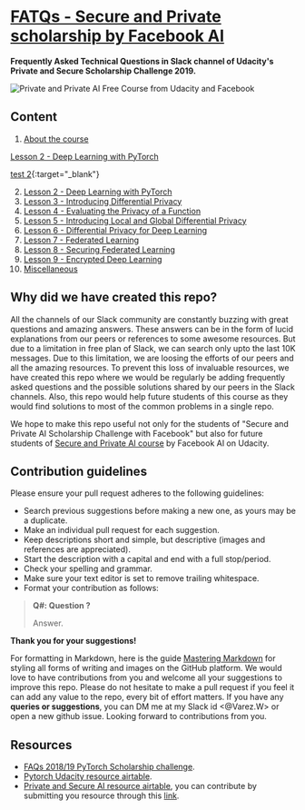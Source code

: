 # [FATQs - Secure and Private  scholarship by Facebook AI](https://elie-wanko.github.io/fatqs_secure-and-private-ai_scholarship/)
**Frequently Asked Technical Questions in Slack channel of Udacity's Private and Secure Scholarship Challenge 2019.**

![Private and Private  AI Free Course from Udacity and Facebook](https://i1.wp.com/blog.udacity.com/wp-content/uploads/2019/05/Social2-FB.png?resize=768%2C403&ssl=1)
## Content
1. [About the course](https://elie-wanko.github.io/fatqs_secure-and-private-ai_scholarship/FATQs/About_the_course.html)


<a href="https://docs.google.com/document/d/1u6Lq_0braZdR6rjVZVaNITXDNfmf0WrW/edit" target="_blank">Lesson 2 - Deep Learning with PyTorch</a>


[test 2](https://docs.google.com/document/d/1u6Lq_0braZdR6rjVZVaNITXDNfmf0WrW/edit){:target="_blank"}


2. [Lesson 2 - Deep Learning with PyTorch]()
3. [Lesson 3 - Introducing Differential Privacy](https://elie-wanko.github.io/fatqs_secure-and-private-ai_scholarship/FATQs/Lesson_3.html)
4. [Lesson 4 - Evaluating the Privacy of a Function](https://elie-wanko.github.io/fatqs_secure-and-private-ai_scholarship/FATQs/Lesson_4.html)
5. [Lesson 5 - Introducing Local and Global Differential Privacy](https://elie-wanko.github.io/fatqs_secure-and-private-ai_scholarship/FATQs/Lesson_5.html)
6. [Lesson 6 - Differential Privacy for Deep Learning](https://elie-wanko.github.io/fatqs_secure-and-private-ai_scholarship/FATQs/Lesson_6.html)
7. [Lesson 7 - Federated Learning](https://elie-wanko.github.io/fatqs_secure-and-private-ai_scholarship/FATQs/Lesson_7.html)
8. [Lesson 8 - Securing Federated Learning](https://elie-wanko.github.io/fatqs_secure-and-private-ai_scholarship/FATQs/Lesson_8.html)
9. [Lesson 9 - Encrypted Deep Learning](https://elie-wanko.github.io/fatqs_secure-and-private-ai_scholarship/FATQs/Lesson_9.html)
10. [Miscellaneous](https://elie-wanko.github.io/fatqs_secure-and-private-ai_scholarship/FATQs/Miscellaneous.html)

## Why did we have created this repo?
All the channels of our Slack community are constantly buzzing with great questions and amazing answers. These answers can be in the form of lucid explanations from our peers or references to some awesome resources. But due to a limitation in free plan of Slack, we can search only upto the last 10K messages. Due to this limitation, we are loosing the efforts of our peers and all the amazing resources. To prevent this loss of invaluable resources, we have created this repo where we would be regularly be adding frequently asked questions and the possible solutions shared by our peers in the Slack channels. Also, this repo would help future students of this course as they would find solutions to most of the common problems in a single repo.

We hope to make this repo useful not only for the students of "Secure and Private AI Scholarship Challenge with Facebook" but also for future students of [Secure and Private AI course](https://www.udacity.com/course/secure-and-private-ai--ud185) by Facebook AI on Udacity.

## Contribution guidelines
Please ensure your pull request adheres to the following guidelines:

- Search previous suggestions before making a new one, as yours may be a duplicate.
- Make an individual pull request for each suggestion.
- Keep descriptions short and simple, but descriptive (images and references are appreciated).
- Start the description with a capital and end with a full stop/period.
- Check your spelling and grammar.
- Make sure your text editor is set to remove trailing whitespace.
- Format your contribution as follows:
> **Q#: Question ?**
>
> Answer.

**Thank you for your suggestions!**

For formatting in Markdown, here is the guide [Mastering Markdown](https://guides.github.com/features/mastering-markdown/) for styling all forms of writing and images on the GitHub platform. We would love to have contributions from you and welcome all your suggestions to improve this repo. Please do not hesitate to make a pull request if you feel it can add any value to the repo, every bit of effort matters. If you have any **queries or suggestions**, you can DM me at my Slack id <@Varez.W> or open a new github issue. Looking forward to contributions from you.


## Resources
* [FAQs 2018/19 PyTorch Scholarship challenge](https://github.com/ishgirwan/faqs_pytorch_scholarship).
* [Pytorch Udacity resource airtable](https://airtable.com/shrwVC7gPOuTJkxW0/tblUf4zxlIMLjwrbv?blocks=hide).
* [Private and Secure AI resource airtable](https://airtable.com/shrnw72B7jTxkb6IB/tblmTxH5ToKfHAqkO/viw6ngRCOjK9dwc5C?blocks=hide), you can contribute by submitting you resource through this [link](https://airtable.com/shrohsUEV89f5zZge).
